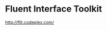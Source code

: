 <!--
id: 216775443
link: http://kevinisom.info/post/216775443/fluent-interface-toolkit
slug: fluent-interface-toolkit
date: Mon Oct 19 2009 15:24:59 GMT+1300 (NZDT)
raw: {"blog_name":"kevinisom","id":216775443,"post_url":"http://kevinisom.info/post/216775443/fluent-interface-toolkit","slug":"fluent-interface-toolkit","type":"link","date":"2009-10-19 02:24:59 GMT","timestamp":1255919099,"state":"published","format":"html","reblog_key":"BQfmAisU","tags":[],"short_url":"http://tmblr.co/Zw68YyCwxiJ","highlighted":[],"feed_item":"http://flit.codeplex.com/","from_feed_id":"650234","note_count":0,"title":"Fluent Interface Toolkit","url":"http://flit.codeplex.com/","description":""}
publish: 2009-10-019
tags: 
title: Fluent Interface Toolkit
-->


Fluent Interface Toolkit
========================

<http://flit.codeplex.com/>

